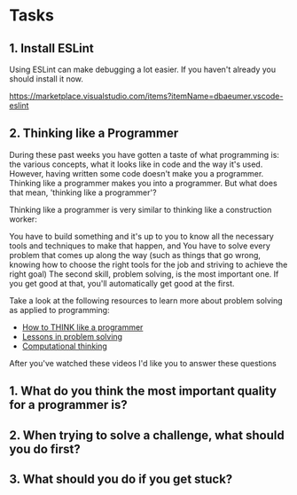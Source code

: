 # Tasks

## 1. Install ESLint

Using ESLint can make debugging a lot easier. If you haven't already you should install it now.

https://marketplace.visualstudio.com/items?itemName=dbaeumer.vscode-eslint

## 2. Thinking like a Programmer

During these past weeks you have gotten a taste of what programming is: the various concepts, what it looks like in code and the way it's used. However, having written some code doesn't make you a programmer. Thinking like a programmer makes you into a programmer. But what does that mean, 'thinking like a programmer'?

Thinking like a programmer is very similar to thinking like a construction worker:

You have to build something and it's up to you to know all the necessary tools and techniques to make that happen, and
You have to solve every problem that comes up along the way (such as things that go wrong, knowing how to choose the right tools for the job and striving to achieve the right goal)
The second skill, problem solving, is the most important one. If you get good at that, you'll automatically get good at the first.

Take a look at the following resources to learn more about problem solving as applied to programming:

- [How to THINK like a programmer](https://www.youtube.com/watch?v=NNazO2tMHno)
- [Lessons in problem solving](https://www.freecodecamp.org/news/how-to-think-like-a-programmer-lessons-in-problem-solving-d1d8bf1de7d2/)
- [Computational thinking](https://www.youtube.com/watch?v=qbnTZCj0ugI)

After you've watched these videos I'd like you to answer these questions

## 1. What do you think the most important quality for a programmer is?

<!-- Understanding a problem
•	Draw diagram or user interface to be able to understand better.
•	Visualize what will you working on make is a lot easier to understand.
•	If you cannot visualise talk to a rubber docky or to your die- cast car to be able understand better.
-->

## 2. When trying to solve a challenge, what should you do first?

<!-- Once Understand the problem then you can break it into smaller pieces and try to solve them one time at a bit.
•	 Plan how are you going to break up your problem.
•	Allows you apply the libraries that you have in your tool box to move faster.
•	each task will be independent to create the bigger picture which is the final solution to our problem. -->

## 3. What should you do if you get stuck?

<!-- Getting Unstock on fix error/bugs
•	See the errors/bugs as challenges Not annoyances
•	Errors /bugs help you to learn more because helps you investigating on that Error/bug research.
•	Fixing the bug and understanding an error are to different thing.
•	Understand the error/bug go back to visualising the problem use diagram/rubber ducky
•	Break the problems into smaller problems.
•	Re evaluate make sure that you are targeting the problem correctly.
•	If None of step 3 works comment out your code and start over. -->
